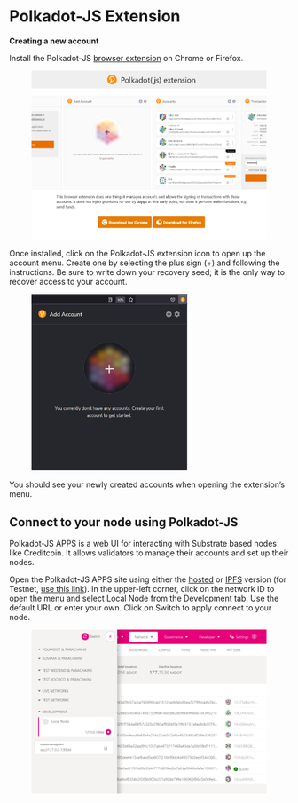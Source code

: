 # Polkadot-JS Extension

**Creating a new account**

Install the Polkadot-JS [browser extension](https://polkadot.js.org/extension/) on Chrome or Firefox.

<figure><img src="../../.gitbook/assets/image (8).png" alt=""><figcaption></figcaption></figure>

Once installed, click on the Polkadot-JS extension icon to open up the account menu. Create one by selecting the plus sign (+) and following the instructions. Be sure to write down your recovery seed; it is the only way to recover access to your account.

<figure><img src="../../.gitbook/assets/image (7).png" alt="" width="281"><figcaption></figcaption></figure>

You should see your newly created accounts when opening the extension’s menu.



## **Connect to your node using Polkadot-JS**

Polkadot-JS APPS is a web UI for interacting with Substrate based nodes like Creditcoin. It allows validators to manage their accounts and set up their nodes.

Open the Polkadot-JS APPS site using either the [hosted](https://polkadot.js.org/apps/?rpc=wss://rpc.mainnet.creditcoin.network/ws) or [IPFS](https://dotapps.io/) version (for Testnet, [use this link](https://polkadot.js.org/apps/?rpc=wss://rpc.testnet.creditcoin.network/ws#/)). In the upper-left corner, click on the network ID to open the menu and select Local Node from the Development tab. Use the default URL or enter your own. Click on Switch to apply connect to your node.&#x20;

<figure><img src="../../.gitbook/assets/image (2).png" alt=""><figcaption></figcaption></figure>
